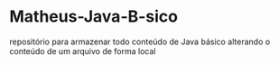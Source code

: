 # Matheus-Java-B-sico
repositório para armazenar todo conteúdo de Java básico
alterando o conteúdo de um arquivo de forma local
